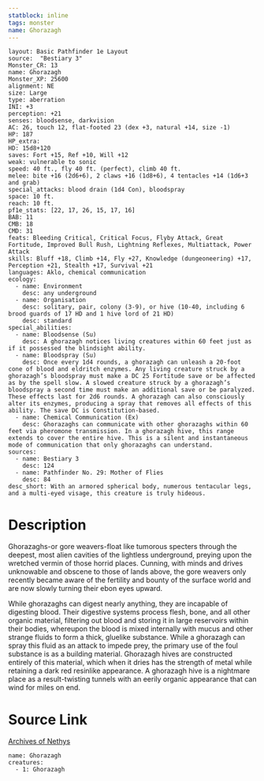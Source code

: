 ```yaml
---
statblock: inline
tags: monster
name: Ghorazagh
---
```

```statblock
layout: Basic Pathfinder 1e Layout
source:  "Bestiary 3"
Monster_CR: 13
name: Ghorazagh
Monster_XP: 25600
alignment: NE
size: Large
type: aberration
INI: +3
perception: +21
senses: bloodsense, darkvision
AC: 26, touch 12, flat-footed 23 (dex +3, natural +14, size -1)
HP: 187
HP_extra: 
HD: 15d8+120
saves: Fort +15, Ref +10, Will +12
weak: vulnerable to sonic
speed: 40 ft., fly 40 ft. (perfect), climb 40 ft.
melee: bite +16 (2d6+6), 2 claws +16 (1d8+6), 4 tentacles +14 (1d6+3 and grab)
special_attacks: blood drain (1d4 Con), bloodspray
space: 10 ft.
reach: 10 ft.
pf1e_stats: [22, 17, 26, 15, 17, 16]
BAB: 11
CMB: 18
CMD: 31
feats: Bleeding Critical, Critical Focus, Flyby Attack, Great Fortitude, Improved Bull Rush, Lightning Reflexes, Multiattack, Power Attack
skills: Bluff +18, Climb +14, Fly +27, Knowledge (dungeoneering) +17, Perception +21, Stealth +17, Survival +21
languages: Aklo, chemical communication
ecology:
  - name: Environment
    desc: any underground
  - name: Organisation
    desc: solitary, pair, colony (3-9), or hive (10-40, including 6 brood guards of 17 HD and 1 hive lord of 21 HD)
    desc: standard
special_abilities:
  - name: Bloodsense (Su)
    desc: A ghorazagh notices living creatures within 60 feet just as if it possessed the blindsight ability.
  - name: Bloodspray (Su)
    desc: Once every 1d4 rounds, a ghorazagh can unleash a 20-foot cone of blood and eldritch enzymes. Any living creature struck by a ghorazagh’s bloodspray must make a DC 25 Fortitude save or be affected as by the spell slow. A slowed creature struck by a ghorazagh’s bloodspray a second time must make an additional save or be paralyzed. These effects last for 2d6 rounds. A ghorazagh can also consciously alter its enzymes, producing a spray that removes all effects of this ability. The save DC is Constitution-based.
  - name: Chemical Communication (Ex)
    desc: Ghorazaghs can communicate with other ghorazaghs within 60 feet via pheromone transmission. In a ghorazagh hive, this range extends to cover the entire hive. This is a silent and instantaneous mode of communication that only ghorazaghs can understand.
sources:
  - name: Bestiary 3
    desc: 124
  - name: Pathfinder No. 29: Mother of Flies
    desc: 84
desc_short: With an armored spherical body, numerous tentacular legs, and a multi-eyed visage, this creature is truly hideous.
```
# Description
Ghorazaghs-or gore weavers-float like tumorous specters through the deepest, most alien cavities of the lightless underground, preying upon the wretched vermin of those horrid places. Cunning, with minds and drives unknowable and obscene to those of lands above, the gore weavers only recently became aware of the fertility and bounty of the surface world and are now slowly turning their ebon eyes upward.

While ghorazaghs can digest nearly anything, they are incapable of digesting blood. Their digestive systems process flesh, bone, and all other organic material, filtering out blood and storing it in large reservoirs within their bodies, whereupon the blood is mixed internally with mucus and other strange fluids to form a thick, gluelike substance. While a ghorazagh can spray this fluid as an attack to impede prey, the primary use of the foul substance is as a building material. Ghorazagh hives are constructed entirely of this material, which when it dries has the strength of metal while retaining a dark red resinlike appearance. A ghorazagh hive is a nightmare place as a result-twisting tunnels with an eerily organic appearance that can wind for miles on end.
# Source Link
[Archives of Nethys](https://aonprd.com/MonsterDisplay.aspx?ItemName=Ghorazagh)
```encounter-table
name: Ghorazagh
creatures:
  - 1: Ghorazagh
```
